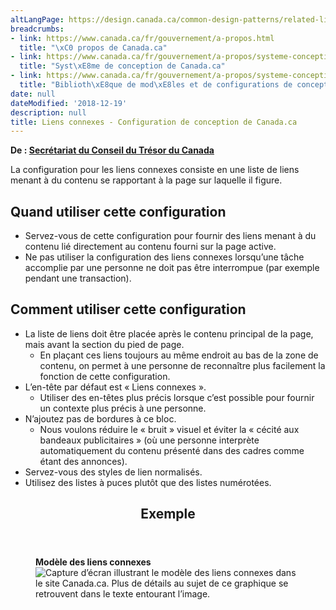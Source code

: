 ```yaml
---
altLangPage: https://design.canada.ca/common-design-patterns/related-links.html
breadcrumbs:
- link: https://www.canada.ca/fr/gouvernement/a-propos.html
  title: "\xC0 propos de Canada.ca"
- link: https://www.canada.ca/fr/gouvernement/a-propos/systeme-conception.html
  title: "Syst\xE8me de conception de Canada.ca"
- link: https://www.canada.ca/fr/gouvernement/a-propos/systeme-conception/bibliotheque-modeles.html
  title: "Biblioth\xE8que de mod\xE8les et de configurations de conception"
date: null
dateModified: '2018-12-19'
description: null
title: Liens connexes - Configuration de conception de Canada.ca
---
```



<p class="gc-byline">
 <strong>
  De :
  <a href="https://www.canada.ca/fr/secretariat-conseil-tresor.html">
   Secrétariat du Conseil du Trésor du Canada
  </a>
 </strong>
</p>

<section>
 <p>
  La configuration pour les liens connexes consiste en une liste de liens menant à du contenu se rapportant à la page sur laquelle il figure.
 </p>
 <section>
  <h2>
   Quand utiliser cette configuration
  </h2>
  <ul>
   <li>
    Servez-vous de cette configuration pour fournir des liens menant à du contenu lié directement au contenu fourni sur la page active.
   </li>
   <li>
    Ne pas utiliser la configuration des liens connexes lorsqu’une tâche accomplie par une personne ne doit pas être interrompue (par exemple pendant une transaction).
   </li>
  </ul>
 </section>
 <section>
  <h2>
   Comment utiliser cette configuration
  </h2>
  <ul>
   <li>
    La liste de liens doit être placée après le contenu principal de la page, mais avant la section du pied de page.
    <ul>
     <li>
      En plaçant ces liens toujours au même endroit au bas de la zone de contenu, on permet à une personne de reconnaître plus facilement la fonction de cette configuration.
     </li>
    </ul>
   </li>
   <li>
    L’en-tête par défaut est « Liens connexes ».
    <ul>
     <li>
      Utiliser des en-têtes plus précis lorsque c’est possible pour fournir un contexte plus précis à une personne.
     </li>
    </ul>
   </li>
   <li>
    N’ajoutez pas de bordures à ce bloc.
    <ul>
     <li>
      Nous voulons réduire le « bruit » visuel et éviter la « cécité aux bandeaux publicitaires » (où une personne interprète automatiquement du contenu présenté dans des cadres comme étant des annonces).
     </li>
    </ul>
   </li>
   <li>
    Servez-vous des styles de lien normalisés.
   </li>
   <li>
    Utilisez des listes à puces plutôt que des listes numérotées.
   </li>
  </ul>
 </section>
 <section class="panel panel-primary">
  <header class="panel-heading">
   <h2 class="panel-title">
    Exemple
   </h2>
  </header>
  <div class="panel-body">
   <figure class="mrgn-bttm-sm">
    <figcaption class="text-center">
     <b>
      Modèle des liens connexes
     </b>
    </figcaption>
    <img alt="Capture d’écran illustrant le modèle des liens connexes dans le site Canada.ca. Plus de détails au sujet de ce graphique se retrouvent dans le texte entourant l’image." class="img-responsive center-block" src="https://www.canada.ca/content/dam/tbs-sct/images/government-communications/canada-content-style-guide/related-links-pattern-fra-02.jpg"/>
   </figure>
  </div>
 </section>
</section>




